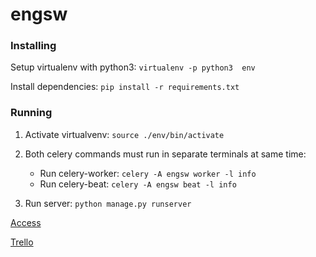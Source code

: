 # engsw

### Installing
Setup virtualenv with python3: ```virtualenv -p python3  env```

Install dependencies: ```pip install -r requirements.txt```

### Running
1. Activate virtualvenv: ```source ./env/bin/activate```

1. Both celery commands must run in separate terminals at same time:
	- Run celery-worker: ```celery -A engsw worker -l info```
	- Run celery-beat: ```celery -A engsw beat -l info```

1. Run server: ```python manage.py runserver```

[Access](http://127.0.0.1:8000)

[Trello](https://trello.com/b/RJKRXsxR/engsw)

